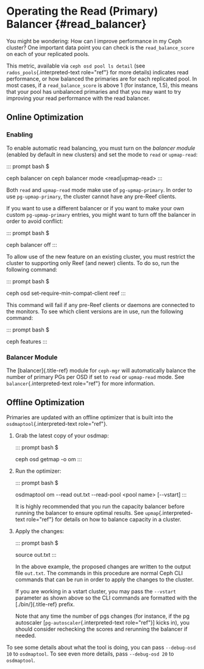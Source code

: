 # Operating the Read (Primary) Balancer {#read_balancer}

You might be wondering: How can I improve performance in my Ceph
cluster? One important data point you can check is the
`read_balance_score` on each of your replicated pools.

This metric, available via `ceph osd pool ls detail` (see
`rados_pools`{.interpreted-text role="ref"} for more details) indicates
read performance, or how balanced the primaries are for each replicated
pool. In most cases, if a `read_balance_score` is above 1 (for instance,
1.5), this means that your pool has unbalanced primaries and that you
may want to try improving your read performance with the read balancer.

## Online Optimization

### Enabling

To enable automatic read balancing, you must turn on the *balancer
module* (enabled by default in new clusters) and set the mode to `read`
or `upmap-read`:

::: prompt
bash \$

ceph balancer on ceph balancer mode \<read\|upmap-read\>
:::

Both `read` and `upmap-read` mode make use of `pg-upmap-primary`. In
order to use `pg-upmap-primary`, the cluster cannot have any pre-Reef
clients.

If you want to use a different balancer or if you want to make your own
custom `pg-upmap-primary` entries, you might want to turn off the
balancer in order to avoid conflict:

::: prompt
bash \$

ceph balancer off
:::

To allow use of the new feature on an existing cluster, you must
restrict the cluster to supporting only Reef (and newer) clients. To do
so, run the following command:

::: prompt
bash \$

ceph osd set-require-min-compat-client reef
:::

This command will fail if any pre-Reef clients or daemons are connected
to the monitors. To see which client versions are in use, run the
following command:

::: prompt
bash \$

ceph features
:::

### Balancer Module

The [balancer]{.title-ref} module for `ceph-mgr` will automatically
balance the number of primary PGs per OSD if set to `read` or
`upmap-read` mode. See `balancer`{.interpreted-text role="ref"} for more
information.

## Offline Optimization

Primaries are updated with an offline optimizer that is built into the
`osdmaptool`{.interpreted-text role="ref"}.

1.  Grab the latest copy of your osdmap:

    ::: prompt
    bash \$

    ceph osd getmap -o om
    :::

2.  Run the optimizer:

    ::: prompt
    bash \$

    osdmaptool om \--read out.txt \--read-pool \<pool name\>
    \[\--vstart\]
    :::

    It is highly recommended that you run the capacity balancer before
    running the balancer to ensure optimal results. See
    `upmap`{.interpreted-text role="ref"} for details on how to balance
    capacity in a cluster.

3.  Apply the changes:

    ::: prompt
    bash \$

    source out.txt
    :::

    In the above example, the proposed changes are written to the output
    file `out.txt`. The commands in this procedure are normal Ceph CLI
    commands that can be run in order to apply the changes to the
    cluster.

    If you are working in a vstart cluster, you may pass the `--vstart`
    parameter as shown above so the CLI commands are formatted with the
    [./bin/]{.title-ref} prefix.

    Note that any time the number of pgs changes (for instance, if the
    pg autoscaler \[`pg-autoscaler`{.interpreted-text role="ref"}\]
    kicks in), you should consider rechecking the scores and rerunning
    the balancer if needed.

To see some details about what the tool is doing, you can pass
`--debug-osd 10` to `osdmaptool`. To see even more details, pass
`--debug-osd 20` to `osdmaptool`.
